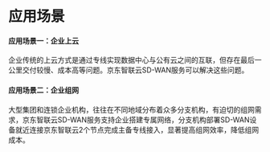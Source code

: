 # 应用场景
      
#### 应用场景一：企业上云
企业传统的上云方式是通过专线实现数据中心与公有云之间的互联，但存在最后一公里交付较慢、成本高等问题。京东智联云SD-WAN服务可以解决这些问题。


#### 应用场景二：企业组网
大型集团和连锁企业机构，往往在不同地域分布着众多分支机构，有迫切的组网需求，京东智联云SD-WAN服务支持企业搭建专属网络，分支机构部署SD-WAN设备就近连接京东智联云2个节点完成主备专线接入，显著提高组网效率，降低组网成本。

